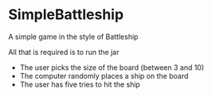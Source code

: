 # SimpleBattleship

A simple game in the style of Battleship

All that is required is to run the jar

  * The user picks the size of the board (between 3 and 10)
  * The computer randomly places a ship on the board
  * The user has five tries to hit the ship
